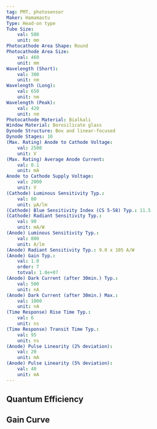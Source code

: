 ```yaml
---
tag: PMT, photosensor
Maker: Hamamastu
Type: Head-on type
Tube Size:
    val: 508
    unit: mm
Photocathode Area Shape: Round
Photocathode Area Size:
    val: 460
    unit: mm
Wavelength (Short):
    val: 300
    unit: nm
Wavelength (Long):
    val: 650
    unit: nm
Wavelength (Peak):
    val: 420
    unit: nm
Photocathode Material: Bialkali
Window Material: Borosilicate glass
Dynode Structure: Box and linear-focused
Dynode Stages: 10
(Max. Rating) Anode to Cathode Voltage:
    val: 2500
    unit: V
(Max. Rating) Average Anode Current:
    val: 0.1
    unit: mA
Anode to Cathode Supply Voltage:
    val: 2000
    unit: V
(Cathode) Luminous Sensitivity Typ.:
    val: 80
    unit: μA/lm
(Cathode) Blue Sensitivity Index (CS 5-58) Typ.: 11.5
(Cathode) Radiant Sensitivity Typ.:
    val: 90
    unit: mA/W
(Anode) Luminous Sensitivity Typ.:
    val: 800
    unit: A/lm
(Anode) Radiant Sensitivity Typ.: 9.0 x 105 A/W
(Anode) Gain Typ.:
    val: 1.0
    order: 7
    totval: 1.0e+07
(Anode) Dark Current (after 30min.) Typ.:
    val: 500
    unit: nA
(Anode) Dark Current (after 30min.) Max.:
    val: 1000
    unit: nA
(Time Response) Rise Time Typ.:
    val: 6
    unit: ns
(Time Response) Transit Time Typ.:
    val: 95
    unit: ns
(Anode) Pulse Linearity (2% deviation):
    val: 20
    unit: mA
(Anode) Pulse Linearity (5% deviation):
    val: 40
    unit: mA
---
```

## Quantum Efficiency
## Gain Curve
